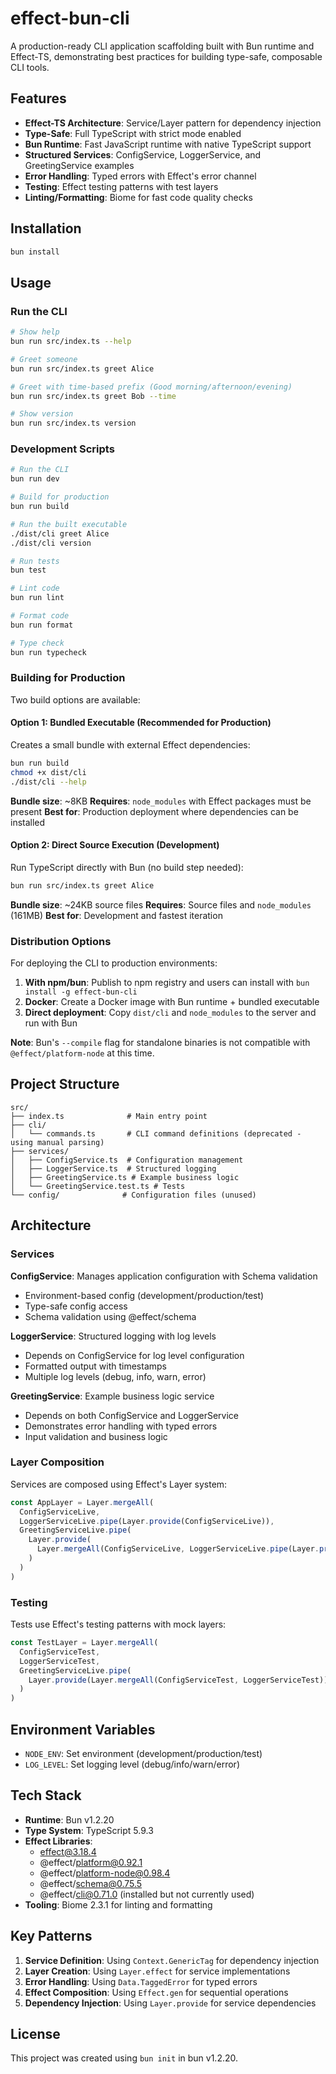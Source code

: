 # effect-bun-cli

A production-ready CLI application scaffolding built with Bun runtime and Effect-TS, demonstrating best practices for building type-safe, composable CLI tools.

## Features

- **Effect-TS Architecture**: Service/Layer pattern for dependency injection
- **Type-Safe**: Full TypeScript with strict mode enabled
- **Bun Runtime**: Fast JavaScript runtime with native TypeScript support
- **Structured Services**: ConfigService, LoggerService, and GreetingService examples
- **Error Handling**: Typed errors with Effect's error channel
- **Testing**: Effect testing patterns with test layers
- **Linting/Formatting**: Biome for fast code quality checks

## Installation

```bash
bun install
```

## Usage

### Run the CLI

```bash
# Show help
bun run src/index.ts --help

# Greet someone
bun run src/index.ts greet Alice

# Greet with time-based prefix (Good morning/afternoon/evening)
bun run src/index.ts greet Bob --time

# Show version
bun run src/index.ts version
```

### Development Scripts

```bash
# Run the CLI
bun run dev

# Build for production
bun run build

# Run the built executable
./dist/cli greet Alice
./dist/cli version

# Run tests
bun test

# Lint code
bun run lint

# Format code
bun run format

# Type check
bun run typecheck
```

### Building for Production

Two build options are available:

#### Option 1: Bundled Executable (Recommended for Production)

Creates a small bundle with external Effect dependencies:

```bash
bun run build
chmod +x dist/cli
./dist/cli --help
```

**Bundle size**: ~8KB
**Requires**: `node_modules` with Effect packages must be present
**Best for**: Production deployment where dependencies can be installed

#### Option 2: Direct Source Execution (Development)

Run TypeScript directly with Bun (no build step needed):

```bash
bun run src/index.ts greet Alice
```

**Bundle size**: ~24KB source files
**Requires**: Source files and `node_modules` (161MB)
**Best for**: Development and fastest iteration

### Distribution Options

For deploying the CLI to production environments:

1. **With npm/bun**: Publish to npm registry and users can install with `bun install -g effect-bun-cli`
2. **Docker**: Create a Docker image with Bun runtime + bundled executable
3. **Direct deployment**: Copy `dist/cli` and `node_modules` to the server and run with Bun

**Note**: Bun's `--compile` flag for standalone binaries is not compatible with `@effect/platform-node` at this time.

## Project Structure

```
src/
├── index.ts              # Main entry point
├── cli/
│   └── commands.ts       # CLI command definitions (deprecated - using manual parsing)
├── services/
│   ├── ConfigService.ts  # Configuration management
│   ├── LoggerService.ts  # Structured logging
│   ├── GreetingService.ts # Example business logic
│   └── GreetingService.test.ts # Tests
└── config/              # Configuration files (unused)
```

## Architecture

### Services

**ConfigService**: Manages application configuration with Schema validation
- Environment-based config (development/production/test)
- Type-safe config access
- Schema validation using @effect/schema

**LoggerService**: Structured logging with log levels
- Depends on ConfigService for log level configuration
- Formatted output with timestamps
- Multiple log levels (debug, info, warn, error)

**GreetingService**: Example business logic service
- Depends on both ConfigService and LoggerService
- Demonstrates error handling with typed errors
- Input validation and business logic

### Layer Composition

Services are composed using Effect's Layer system:

```typescript
const AppLayer = Layer.mergeAll(
  ConfigServiceLive,
  LoggerServiceLive.pipe(Layer.provide(ConfigServiceLive)),
  GreetingServiceLive.pipe(
    Layer.provide(
      Layer.mergeAll(ConfigServiceLive, LoggerServiceLive.pipe(Layer.provide(ConfigServiceLive)))
    )
  )
)
```

### Testing

Tests use Effect's testing patterns with mock layers:

```typescript
const TestLayer = Layer.mergeAll(
  ConfigServiceTest,
  LoggerServiceTest,
  GreetingServiceLive.pipe(
    Layer.provide(Layer.mergeAll(ConfigServiceTest, LoggerServiceTest))
  )
)
```

## Environment Variables

- `NODE_ENV`: Set environment (development/production/test)
- `LOG_LEVEL`: Set logging level (debug/info/warn/error)

## Tech Stack

- **Runtime**: Bun v1.2.20
- **Type System**: TypeScript 5.9.3
- **Effect Libraries**:
  - effect@3.18.4
  - @effect/platform@0.92.1
  - @effect/platform-node@0.98.4
  - @effect/schema@0.75.5
  - @effect/cli@0.71.0 (installed but not currently used)
- **Tooling**: Biome 2.3.1 for linting and formatting

## Key Patterns

1. **Service Definition**: Using `Context.GenericTag` for dependency injection
2. **Layer Creation**: Using `Layer.effect` for service implementations
3. **Error Handling**: Using `Data.TaggedError` for typed errors
4. **Effect Composition**: Using `Effect.gen` for sequential operations
5. **Dependency Injection**: Using `Layer.provide` for service dependencies

## License

This project was created using `bun init` in bun v1.2.20.
